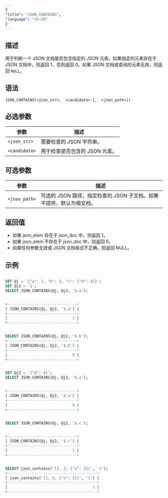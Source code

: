 ```yaml
---
{
"title": "JSON_CONTAINS",
"language": "zh-CN"
}
---
```


## 描述

用于判断一个 JSON 文档是否包含指定的 JSON 元素。如果指定的元素存在于 JSON 文档中，则返回 1，否则返回 0。如果 JSON 文档或查询的元素无效，则返回 `NULL`。

## 语法

`JSON_CONTAINS(<json_str>,  <candidate> [,  <json_path>])`


## 必选参数

| 参数 | 描述 |
|------|------|
| `<json_str>` | 需要检查的 JSON 字符串。 |
| `<candidate>` | 用于检查是否包含的 JSON 元素。 |

## 可选参数

| 参数 | 描述 |
|------|------|
| `<json_path>` | 可选的 JSON 路径，指定检查的 JSON 子文档。如果不提供，默认为根文档。 |

## 返回值
- 如果 json_elem 存在于 json_doc 中，则返回 1。
- 如果 json_elem 不存在于 json_doc 中，则返回 0。
- 如果任何参数无效或 JSON 文档格式不正确，则返回 NULL。

## 示例

```sql

SET @j = '{"a": 1, "b": 2, "c": {"d": 4}}';
SET @j2 = '1';
SELECT JSON_CONTAINS(@j, @j2, '$.a');

```

```sql

+-------------------------------+
| JSON_CONTAINS(@j, @j2, '$.a') |
+-------------------------------+
|                             1 |
+-------------------------------+

```
```sql

SELECT JSON_CONTAINS(@j, @j2, '$.b');
+-------------------------------+
| JSON_CONTAINS(@j, @j2, '$.b') |
+-------------------------------+
|                             0 |
+-------------------------------+

```
```sql

SET @j2 = '{"d": 4}';
SELECT JSON_CONTAINS(@j, @j2, '$.a');

```

```sql

+-------------------------------+
| JSON_CONTAINS(@j, @j2, '$.a') |
+-------------------------------+
|                             0 |
+-------------------------------+
```

```sql

SELECT JSON_CONTAINS(@j, @j2, '$.c');

```

```sql

+-------------------------------+
| JSON_CONTAINS(@j, @j2, '$.c') |
+-------------------------------+
|                             1 |
+-------------------------------+

```

```sql

SELECT json_contains('[1, 2, {"x": 3}]', '1');
+----------------------------------------+
| json_contains('[1, 2, {"x": 3}]', '1') |
+----------------------------------------+
|                                      1 |
+----------------------------------------+

```

